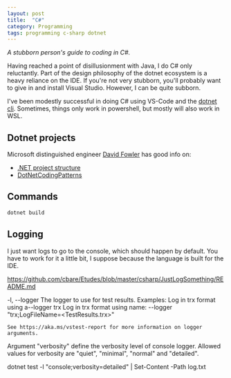 ```yaml
---
layout: post
title:  "C#"
category: Programming
tags: programming c-sharp dotnet
---
```


_A stubborn person's guide to coding in C#._

Having reached a point of disillusionment with Java, I do C# only reluctantly. Part of the design philosophy of the dotnet ecosystem is a heavy reliance on the IDE. If you're not very stubborn, you'll probably want to give in and install Visual Studio. However, I can be quite subborn.

I've been modestly successful in doing C# using VS-Code and the [dotnet cli][4]. Sometimes, things only work in powershell, but mostly will also work in WSL.

## Dotnet projects

Microsoft distinguished engineer [David Fowler][3] has good info on:

- [.NET project structure][1]
- [DotNetCodingPatterns][2]

## Commands

```sh
dotnet build
```


## Logging

I just want logs to go to the console, which should happen by default. You have to work for it a little bit, I suppose because the language is built for the IDE.

https://github.com/cbare/Etudes/blob/master/csharp/JustLogSomething/README.md



[1]: https://gist.github.com/davidfowl/ed7564297c61fe9ab814
[2]: https://github.com/davidfowl/DotNetCodingPatterns
[3]: https://github.com/davidfowl
[4]: https://learn.microsoft.com/en-us/dotnet/core/tools/dotnet


-l, --logger <LOGGER>  The logger to use for test results.
    Examples:
    Log in trx format using a--logger trx
    Log in trx format using name: --logger "trx;LogFileName=<TestResults.trx>"

    See https://aka.ms/vstest-report for more information on logger arguments.

Argument "verbosity" define the verbosity level of console logger. Allowed values for verbosity are "quiet", "minimal", "normal" and "detailed".

dotnet test -l "console;verbosity=detailed" | Set-Content -Path log.txt

